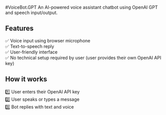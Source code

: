 #VoiceBot.GPT
An AI-powered voice assistant chatbot using OpenAI GPT and speech input/output.

## Features

✅ Voice input using browser microphone  
✅ Text-to-speech reply  
✅ User-friendly interface  
✅ No technical setup required by user (user provides their own OpenAI API key)  

## How it works

1️⃣ User enters their OpenAI API key  
2️⃣ User speaks or types a message  
3️⃣ Bot replies with text and voice 
